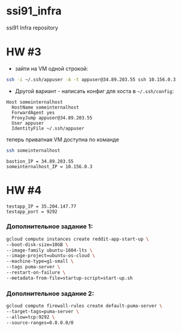 # ssi91_infra
ssi91 Infra repository

# HW #3

* зайти на VM одной строкой:
```bash
ssh -i ~/.ssh/appuser -A -t appuser@34.89.203.55 ssh 10.156.0.3
```

* Другой вариант - написать конфиг для хоста в `~/.ssh/config`:
```
Host someinternalhost
  HostName someinternalhost
  ForwardAgent yes
  ProxyJump appuser@34.89.203.55
  User appuser
  IdentityFile ~/.ssh/appuser
```

теперь приватная VM доступна по команде
```bash
ssh someinternalhost
```

```
bastion_IP = 34.89.203.55
someinternalhost_IP = 10.156.0.3
```

# HW #4

```
testapp_IP = 35.204.147.77
testapp_port = 9292
```

### Дополнительное задание 1:
```bash
gcloud compute instances create reddit-app-start-up \
--boot-disk-size=10GB \
--image-family ubuntu-1604-lts \
--image-project=ubuntu-os-cloud \
--machine-type=g1-small \
--tags puma-server \
--restart-on-failure \
--metadata-from-file=startup-script=start-up.sh
```

### Дополнительное задание 2:
```bash
gcloud compute firewall-rules create default-puma-server \
--target-tags=puma-server \
--allow=tcp:9292 \
--source-ranges=0.0.0.0/0
```
